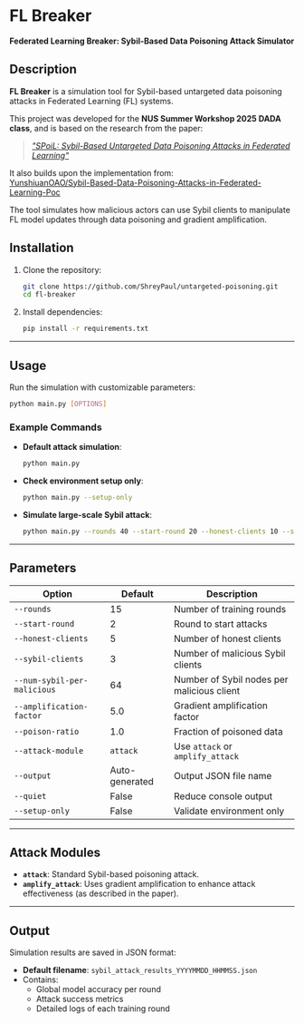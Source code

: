 # FL Breaker  
**Federated Learning Breaker: Sybil-Based Data Poisoning Attack Simulator**  

## Description  
**FL Breaker** is a simulation tool for Sybil-based untargeted data poisoning attacks in Federated Learning (FL) systems.  

This project was developed for the **NUS Summer Workshop 2025 DADA class**, and is based on the research from the paper:

> [*"SPoiL: Sybil-Based Untargeted Data Poisoning Attacks in Federated Learning"*](https://dl.acm.org/doi/abs/10.1007/978-3-031-39828-5_13)  

It also builds upon the implementation from:  
[YunshiuanOAO/Sybil-Based-Data-Poisoning-Attacks-in-Federated-Learning-Poc](https://github.com/YunshiuanOAO/Sybil-Based-Data-Poisoning-Attacks-in-Federated-Learning-Poc)

The tool simulates how malicious actors can use Sybil clients to manipulate FL model updates through data poisoning and gradient amplification.

## Installation

1. Clone the repository:
   ```bash
   git clone https://github.com/ShreyPaul/untargeted-poisoning.git
   cd fl-breaker
   ```

2. Install dependencies:
   ```bash
   pip install -r requirements.txt
   ```

---

## Usage

Run the simulation with customizable parameters:

```bash
python main.py [OPTIONS]
```

### Example Commands

- **Default attack simulation**:
  ```bash
  python main.py
  ```

- **Check environment setup only**:
  ```bash
  python main.py --setup-only
  ```

- **Simulate large-scale Sybil attack**:
  ```bash
  python main.py --rounds 40 --start-round 20 --honest-clients 10 --sybil-clients 1 --num-sybil-per-malicious 10
  ```

---

## Parameters

| Option                    | Default       | Description |
|---------------------------|---------------|-------------|
| `--rounds`                | 15            | Number of training rounds |
| `--start-round`           | 2             | Round to start attacks |
| `--honest-clients`        | 5             | Number of honest clients |
| `--sybil-clients`         | 3             | Number of malicious Sybil clients |
| `--num-sybil-per-malicious` | 64         | Number of Sybil nodes per malicious client |
| `--amplification-factor`  | 5.0           | Gradient amplification factor |
| `--poison-ratio`          | 1.0           | Fraction of poisoned data |
| `--attack-module`         | `attack`      | Use `attack` or `amplify_attack` |
| `--output`                | Auto-generated | Output JSON file name |
| `--quiet`                 | False         | Reduce console output |
| `--setup-only`            | False         | Validate environment only |

---

## Attack Modules

- **`attack`**: Standard Sybil-based poisoning attack.
- **`amplify_attack`**: Uses gradient amplification to enhance attack effectiveness (as described in the paper).

---

## Output

Simulation results are saved in JSON format:

- **Default filename**: `sybil_attack_results_YYYYMMDD_HHMMSS.json`
- Contains:
  - Global model accuracy per round
  - Attack success metrics
  - Detailed logs of each training round
